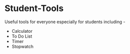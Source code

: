 # Student-Tools

Useful tools for everyone especially for students including - 

* Calculator
* To Do List
* Timer
* Stopwatch

